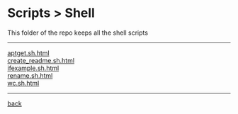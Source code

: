 # Scripts > Shell
This folder of the repo keeps all the shell scripts

---------------------------
[aptget.sh.html](aptget.sh.html)<br>
[create_readme.sh.html](create_readme.sh.html)<br>
[ifexample.sh.html](ifexample.sh.html)<br>
[rename.sh.html](rename.sh.html)<br>
[wc.sh.html](wc.sh.html)<br>

---------------------------

[back](../)
